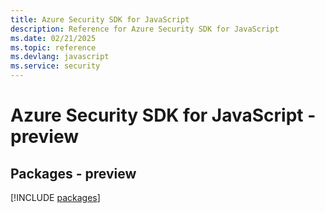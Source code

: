 ```yaml
---
title: Azure Security SDK for JavaScript
description: Reference for Azure Security SDK for JavaScript
ms.date: 02/21/2025
ms.topic: reference
ms.devlang: javascript
ms.service: security
---
```

# Azure Security SDK for JavaScript - preview
## Packages - preview
[!INCLUDE [packages](security-index.md)]